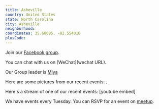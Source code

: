 ```yaml
---
title: Asheville
country: United States
state: North Carolina
city: Asheville
neighborhood: 
coordinates: 35.60095, -82.554016
plusCode:
---
```

Join our [Facebook group](https://www.facebook.com/groups/free.code.camp.asheville).

You can chat with us on [WeChat](wechat URL).

Our Group leader is [Miya](freecodecamp.org/miya)

Here are some pictures from our recent events:
![]().

Here's a stream of one of our recent events:
[youtube embed]

We have events every Tuesday. You can RSVP for an event on [meetup](meetupurl).
